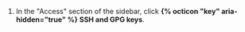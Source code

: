 1. In the "Access" section of the sidebar, click **{% octicon "key" aria-hidden="true" %} SSH and GPG keys**.
